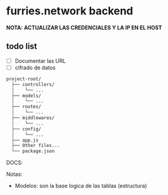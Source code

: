# furries.network backend
**NOTA: ACTUALIZAR LAS CREDENCIALES Y LA IP EN EL HOST**

## todo list
* [ ] Documentar las URL
* [ ] cifrado de datos

```bash
project-root/
  ├── controllers/
  │    └── ...
  ├── models/
  │    └── ...
  ├── routes/
  │    └── ...
  ├── middlewares/
  │    └── ...
  ├── config/
  │    └── ...
  ├── app.js
  ├── Other files...
  └── package.json
```
  
DOCS:

Notas:
- Modelos: son la base logica de las tablas (estructura)